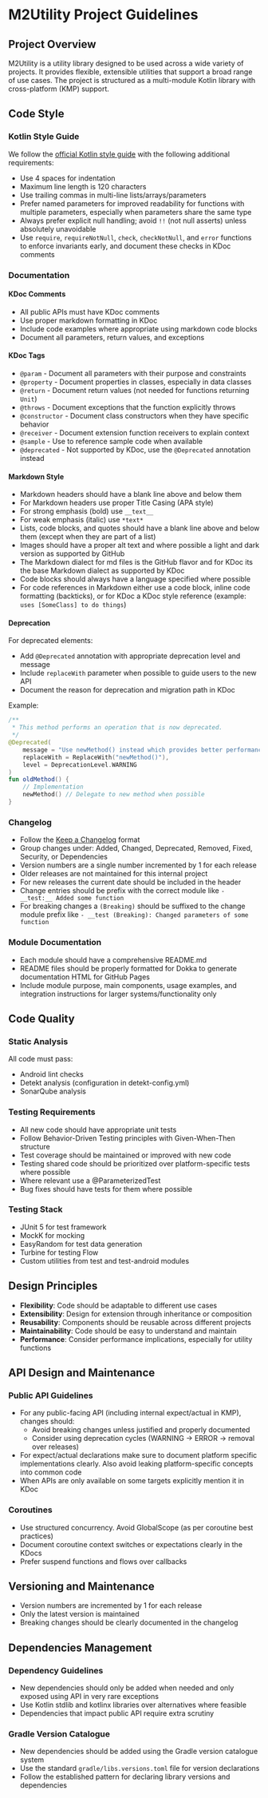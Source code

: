 # M2Utility Project Guidelines

## Project Overview

M2Utility is a utility library designed to be used across a wide variety of projects. It provides flexible, extensible utilities that support a broad range of use cases. The project is structured as a multi-module Kotlin library with cross-platform (KMP) support.

## Code Style

### Kotlin Style Guide

We follow the [official Kotlin style guide](https://kotlinlang.org/docs/coding-conventions.html) with the following additional requirements:

- Use 4 spaces for indentation
- Maximum line length is 120 characters
- Use trailing commas in multi-line lists/arrays/parameters
- Prefer named parameters for improved readability for functions with multiple parameters, especially when parameters share the same type
- Always prefer explicit null handling; avoid `!!` (not null asserts) unless absolutely unavoidable
- Use `require`, `requireNotNull`, `check`, `checkNotNull`, and `error` functions to enforce invariants early, and document these checks in KDoc comments

### Documentation

#### KDoc Comments

- All public APIs must have KDoc comments
- Use proper markdown formatting in KDoc
- Include code examples where appropriate using markdown code blocks
- Document all parameters, return values, and exceptions

#### KDoc Tags

- `@param` - Document all parameters with their purpose and constraints
- `@property` - Document properties in classes, especially in data classes
- `@return` - Document return values (not needed for functions returning `Unit`)
- `@throws` - Document exceptions that the function explicitly throws
- `@constructor` - Document class constructors when they have specific behavior
- `@receiver` - Document extension function receivers to explain context
- `@sample` - Use to reference sample code when available
- `@deprecated` - Not supported by KDoc, use the `@Deprecated` annotation instead

#### Markdown Style

- Markdown headers should have a blank line above and below them
- For Markdown headers use proper Title Casing (APA style)
- For strong emphasis (bold) use `__text__`
- For weak emphasis (italic) use `*text*`
- Lists, code blocks, and quotes should have a blank line above and below them (except when they are part of a list)
- Images should have a proper alt text and where possible a light and dark version as supported by GitHub
- The Markdown dialect for md files is the GitHub flavor and for KDoc its the base Markdown dialect as supported by KDoc
- Code blocks should always have a language specified where possible
- For code references in Markdown either use a code block, inline code formatting (backticks), or for KDoc a KDoc style reference (example: `uses [SomeClass] to do things`)

#### Deprecation

For deprecated elements:

- Add `@Deprecated` annotation with appropriate deprecation level and message
- Include `replaceWith` parameter when possible to guide users to the new API
- Document the reason for deprecation and migration path in KDoc

Example:

```kotlin
/**
 * This method performs an operation that is now deprecated.
 */
@Deprecated(
    message = "Use newMethod() instead which provides better performance",
    replaceWith = ReplaceWith("newMethod()"),
    level = DeprecationLevel.WARNING
)
fun oldMethod() {
    // Implementation
    newMethod() // Delegate to new method when possible
}
```

### Changelog

- Follow the [Keep a Changelog](https://keepachangelog.com/) format
- Group changes under: Added, Changed, Deprecated, Removed, Fixed, Security, or Dependencies
- Version numbers are a single number incremented by 1 for each release
- Older releases are not maintained for this internal project
- For new releases the current date should be included in the header
- Change entries should be prefix with the correct module like `- __test:__ Added some function`
- For breaking changes a `(Breaking)` should be suffixed to the change module prefix like `- __test (Breaking): Changed parameters of some function`

### Module Documentation

- Each module should have a comprehensive README.md
- README files should be properly formatted for Dokka to generate documentation HTML for GitHub Pages
- Include module purpose, main components, usage examples, and integration instructions for larger systems/functionality only

## Code Quality

### Static Analysis

All code must pass:

- Android lint checks
- Detekt analysis (configuration in detekt-config.yml)
- SonarQube analysis

### Testing Requirements

- All new code should have appropriate unit tests
- Follow Behavior-Driven Testing principles with Given-When-Then structure
- Test coverage should be maintained or improved with new code
- Testing shared code should be prioritized over platform-specific tests where possible
- Where relevant use a @ParameterizedTest
- Bug fixes should have tests for them where possible

### Testing Stack

- JUnit 5 for test framework
- MockK for mocking
- EasyRandom for test data generation
- Turbine for testing Flow
- Custom utilities from test and test-android modules

## Design Principles

- **Flexibility**: Code should be adaptable to different use cases
- **Extensibility**: Design for extension through inheritance or composition
- **Reusability**: Components should be reusable across different projects
- **Maintainability**: Code should be easy to understand and maintain
- **Performance**: Consider performance implications, especially for utility functions

## API Design and Maintenance

### Public API Guidelines

- For any public-facing API (including internal expect/actual in KMP), changes should:
    - Avoid breaking changes unless justified and properly documented
    - Consider using deprecation cycles (WARNING → ERROR → removal over releases)
- For expect/actual declarations make sure to document platform specific implementations clearly. Also avoid leaking platform-specific concepts into common code
- When APIs are only available on some targets explicitly mention it in KDoc

### Coroutines

- Use structured concurrency. Avoid GlobalScope (as per coroutine best practices)
- Document coroutine context switches or expectations clearly in the KDocs
- Prefer suspend functions and flows over callbacks

## Versioning and Maintenance

- Version numbers are incremented by 1 for each release
- Only the latest version is maintained
- Breaking changes should be clearly documented in the changelog

## Dependencies Management

### Dependency Guidelines

- New dependencies should only be added when needed and only exposed using API in very rare exceptions
- Use Kotlin stdlib and kotlinx libraries over alternatives where feasible
- Dependencies that impact public API require extra scrutiny

### Gradle Version Catalogue

- New dependencies should be added using the Gradle version catalogue system
- Use the standard `gradle/libs.versions.toml` file for version declarations
- Follow the established pattern for declaring library versions and dependencies
